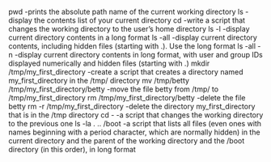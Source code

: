 pwd -prints the absolute path name of the current working directory
ls -display the contents list of your current directory
cd -write a script that changes the working directory to the user’s home directory
ls -l -display current directory contents in a long format
ls -all -display current directory contents, including hidden files (starting with .). Use the long format
ls -all -n -display current directory contents in long format, with user and group IDs displayed numerically and hidden files (starting with .)
mkdir /tmp/my_first_directory -create a script that creates a directory named my_first_directory in the /tmp/ directory
mv /tmp/betty /tmp/my_first_directory/betty -move the file betty from /tmp/ to /tmp/my_first_directory
rm /tmp/my_first_directory/betty -delete the file betty
rm -r /tmp/my_first_directory -delete the directory my_first_directory that is in the /tmp directory
cd - -a script that changes the working directory to the previous one
ls -la . .. /boot -a script that lists all files (even ones with names beginning with a period character, which are normally hidden) in the current directory and the parent of the working directory and the /boot directory (in this order), in long format
 


